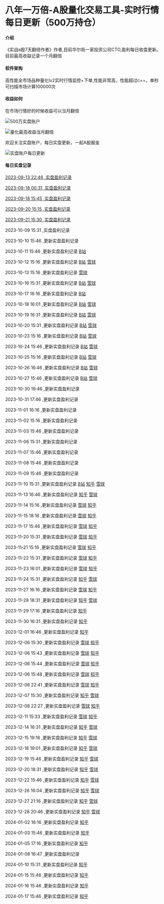 # 八年一万倍-A股量化交易工具-实时行情每日更新（500万持仓）

#### 介绍
《实战a股7天翻倍作者》作者,目前华尔街一家投资公司CTO,盈利每日收盘更新。目前最高收益记录一个月翻倍

#### 软件架构
高性能全市场品种量化lv2实时行情监控+下单,性能非常高，性能超过c++，单秒可扫描市场计算100000次

#### 收益如何
在市场行情好的时候收益可以当月翻倍

![500万实盘账户](实盘.jpg)

![量化最高收益当月翻倍](一个月翻倍.jpg)

欢迎关注实盘账户，每日实盘更新，一起A股掘金

![实盘账户每日更新](关注实盘.png)

#### 每日实盘记录

[2023-09-13 22:46 ,实盘盈利记录](https://www.bilibili.com/read/cv26508886/?jump_opus=1)

[2023-09-18 00:31 ,实盘盈利记录](https://www.bilibili.com/read/cv26580056/?jump_opus=1)

[2023-09-18 15:45 ,实盘盈利记录](https://www.bilibili.com/read/cv26591000/?jump_opus=1)

[2023-09-20 15:15 ,实盘盈利记录](https://www.bilibili.com/read/cv26630562/?jump_opus=1)

[2023-09-21 15:30 ,实盘盈利记录](https://www.bilibili.com/read/cv26652626/?jump_opus=1)

2023-10-09 15:31 ,实盘盈利记录 

2023-10-10 15:46 ,更新实盘盈利记录 

2023-10-11 15:46 ,更新实盘盈利记录 [B站](https://www.bilibili.com/read/cv27000188/?jump_opus=1) 

2023-10-12 15:16 ,更新实盘盈利记录 [B站](https://www.bilibili.com/read/cv27021214/?jump_opus=1) [雪球](https://xueqiu.com/u/1713317469) 

2023-10-13 15:16 ,更新实盘盈利记录 [雪球](https://xueqiu.com/u/1713317469) 

2023-10-16 15:31 ,更新实盘盈利记录 [B站](https://www.bilibili.com/read/cv27099542/?jump_opus=1) [雪球](https://xueqiu.com/u/1713317469) 

2023-10-17 16:16 ,更新实盘盈利记录 [B站](https://www.bilibili.com/read/cv27123431/?jump_opus=1) 

2023-10-18 16:01 ,更新实盘盈利记录 [B站](https://www.bilibili.com/read/cv27144953/?jump_opus=1) [雪球](https://xueqiu.com/u/1713317469) 

2023-10-19 16:31 ,更新实盘盈利记录 [B站](https://www.bilibili.com/read/cv27167229/?jump_opus=1) [雪球](https://xueqiu.com/u/1713317469) 

2023-10-20 15:31 ,更新实盘盈利记录 [B站](https://www.bilibili.com/read/cv27186588/?jump_opus=1) [雪球](https://xueqiu.com/u/1713317469) 

2023-10-23 15:16 ,更新实盘盈利记录 [B站](https://www.bilibili.com/read/cv27239471/?jump_opus=1) [雪球](https://xueqiu.com/u/1713317469) 

2023-10-24 15:46 ,更新实盘盈利记录 [B站](https://www.bilibili.com/read/cv27262046/?jump_opus=1) [雪球](https://xueqiu.com/u/1713317469) 

2023-10-25 15:16 ,更新实盘盈利记录 [B站](https://www.bilibili.com/read/cv27283242/?jump_opus=1) [雪球](https://xueqiu.com/u/1713317469) 

2023-10-26 16:46 ,更新实盘盈利记录 [B站](https://www.bilibili.com/read/cv27308189/?jump_opus=1) [雪球](https://xueqiu.com/u/1713317469) 

2023-10-27 15:46 ,更新实盘盈利记录 [B站](https://www.bilibili.com/read/cv27328474/?jump_opus=1) [雪球](https://xueqiu.com/u/1713317469) 

2023-10-30 19:46 ,更新实盘盈利记录 

2023-10-31 17:46 ,更新实盘盈利记录 

2023-11-01 16:16 ,更新实盘盈利记录 

2023-11-02 15:16 ,更新实盘盈利记录 

2023-11-03 15:46 ,更新实盘盈利记录 

2023-11-06 15:31 ,更新实盘盈利记录 

2023-11-07 15:46 ,更新实盘盈利记录 

2023-11-08 15:46 ,更新实盘盈利记录 

2023-11-09 15:46 ,更新实盘盈利记录 

2023-11-10 15:31 ,更新实盘盈利记录 [B站](https://www.bilibili.com/read/cv27620813/?jump_opus=1) [知乎](https://zhuanlan.zhihu.com/p/666156841) [雪球](https://xueqiu.com/u/1713317469) 

2023-11-13 16:46 ,更新实盘盈利记录 [知乎](https://zhuanlan.zhihu.com/p/666608439) [雪球](https://xueqiu.com/u/1713317469) 

2023-11-14 15:16 ,更新实盘盈利记录 [雪球](https://xueqiu.com/u/1713317469) [知乎](https://zhuanlan.zhihu.com/p/666782093) 

2023-11-15 18:16 ,更新实盘盈利记录 [雪球](https://xueqiu.com/u/1713317469) [知乎](https://zhuanlan.zhihu.com/p/667029472) 

2023-11-17 15:46 ,更新实盘盈利记录 [雪球](https://xueqiu.com/u/1713317469) [知乎](https://zhuanlan.zhihu.com/p/667386930) 

2023-11-20 15:31 ,更新实盘盈利记录 [雪球](https://xueqiu.com/u/1713317469) [知乎](https://zhuanlan.zhihu.com/p/667805250) 

2023-11-21 15:16 ,更新实盘盈利记录 [雪球](https://xueqiu.com/u/1713317469) [知乎](https://zhuanlan.zhihu.com/p/668001322) 

2023-11-22 15:31 ,更新实盘盈利记录 [雪球](https://xueqiu.com/u/1713317469) [知乎](https://zhuanlan.zhihu.com/p/668203471) 

2023-11-23 16:01 ,更新实盘盈利记录 [雪球](https://xueqiu.com/u/1713317469) [知乎](https://zhuanlan.zhihu.com/p/668414508) 

2023-11-24 15:31 ,更新实盘盈利记录 [知乎](https://zhuanlan.zhihu.com/p/) [雪球](https://xueqiu.com/u/1713317469) 

2023-11-27 16:16 ,更新实盘盈利记录 [雪球](https://xueqiu.com/u/1713317469) [知乎](https://zhuanlan.zhihu.com/p/) 

2023-11-28 18:31 ,更新实盘盈利记录 [知乎](https://zhuanlan.zhihu.com/p/) [雪球](https://xueqiu.com/u/1713317469) 

2023-11-29 17:16 ,更新实盘盈利记录 [知乎](https://zhuanlan.zhihu.com/p/) 

2023-11-30 16:31 ,更新实盘盈利记录 [知乎](https://zhuanlan.zhihu.com/p/) 

2023-12-01 16:46 ,更新实盘盈利记录 [知乎](https://zhuanlan.zhihu.com/p/669897842) 

2023-12-06 15:30 ,更新实盘盈利记录 [雪球](https://xueqiu.com/u/1713317469) [知乎](https://zhuanlan.zhihu.com/p/670720473) 

2023-12-06 15:43 ,更新实盘盈利记录 [雪球](https://xueqiu.com/u/1713317469) [知乎](https://zhuanlan.zhihu.com/p/670724467) 

2023-12-06 15:44 ,更新实盘盈利记录 [雪球](https://xueqiu.com/u/1713317469) [知乎](https://zhuanlan.zhihu.com/p/670724467) 

2023-12-06 15:48 ,更新实盘盈利记录 [雪球](https://xueqiu.com/u/1713317469) [知乎](https://zhuanlan.zhihu.com/p/670725666) 

2023-12-06 22:41 ,更新实盘盈利记录 [雪球](https://xueqiu.com/u/1713317469) [知乎](https://zhuanlan.zhihu.com/p/670808008) 

2023-12-07 15:30 ,更新实盘盈利记录 [知乎](https://zhuanlan.zhihu.com/p/670936726) [雪球](https://xueqiu.com/u/1713317469) 

2023-12-08 22:27 ,更新实盘盈利记录 [雪球](https://xueqiu.com/u/1713317469) [知乎](https://zhuanlan.zhihu.com/p/671227197) 

2023-12-11 15:33 ,更新实盘盈利记录 [雪球](https://xueqiu.com/u/1713317469) [知乎](https://zhuanlan.zhihu.com/p/671594715) 

2023-12-14 16:31 ,更新实盘盈利记录 [知乎](https://zhuanlan.zhihu.com/p/672248651) [雪球](https://xueqiu.com/u/1713317469) 

2023-12-15 19:16 ,更新实盘盈利记录 [知乎](https://zhuanlan.zhihu.com/p/672490318) [雪球](https://xueqiu.com/u/1713317469) 

2023-12-18 19:01 ,更新实盘盈利记录 [知乎](https://zhuanlan.zhihu.com/p/672910232) [雪球](https://xueqiu.com/u/1713317469) 

2023-12-19 15:46 ,更新实盘盈利记录 [知乎](https://zhuanlan.zhihu.com/p/673068646) [雪球](https://xueqiu.com/u/1713317469) 

2023-12-20 18:31 ,更新实盘盈利记录 [知乎](https://zhuanlan.zhihu.com/p/673308847) [雪球](https://xueqiu.com/u/1713317469) 

2023-12-22 15:46 ,更新实盘盈利记录 [知乎](https://zhuanlan.zhihu.com/p/673660611) [雪球](https://xueqiu.com/u/1713317469) 

2023-12-26 16:04 ,更新实盘盈利记录 [知乎](https://zhuanlan.zhihu.com/p/674629352) [雪球](https://xueqiu.com/u/1713317469) 

2023-12-27 21:16 ,更新实盘盈利记录 [知乎](https://zhuanlan.zhihu.com/p/674886060) [雪球](https://xueqiu.com/u/1713317469) 

2023-12-28 20:46 ,更新实盘盈利记录 [知乎](https://zhuanlan.zhihu.com/p/675072172) [雪球](https://xueqiu.com/u/1713317469) 

2024-01-02 16:16 ,更新实盘盈利记录 [知乎](https://zhuanlan.zhihu.com/p/675679260) 

2024-01-03 15:46 ,更新实盘盈利记录 [知乎](https://zhuanlan.zhihu.com/p/675861462) 

2024-01-05 17:16 ,更新实盘盈利记录 [知乎](https://zhuanlan.zhihu.com/p/676275177) 

2024-01-08 16:47 ,更新实盘盈利记录 

2024-01-10 15:31 ,更新实盘盈利记录 [知乎](https://zhuanlan.zhihu.com/p/) 

2024-01-15 15:46 ,更新实盘盈利记录 [知乎](https://zhuanlan.zhihu.com/p/) 

2024-01-16 15:46 ,更新实盘盈利记录 [知乎](https://zhuanlan.zhihu.com/p/) 

2024-01-17 15:46 ,更新实盘盈利记录 [知乎](https://zhuanlan.zhihu.com/p/) 